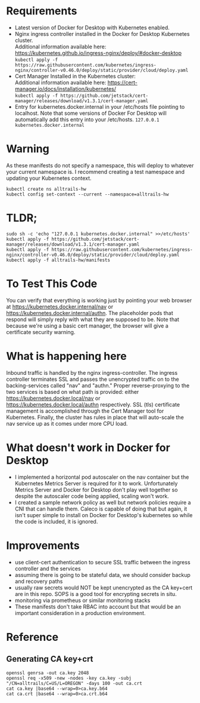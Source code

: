 Requirements
============
- Latest version of Docker for Desktop with Kubernetes enabled.
- Nginx ingress controller installed in the Docker for Desktop Kubernetes cluster.  
  Additional information available here: https://kubernetes.github.io/ingress-nginx/deploy/#docker-desktop  
  `kubectl apply -f https://raw.githubusercontent.com/kubernetes/ingress-nginx/controller-v0.46.0/deploy/static/provider/cloud/deploy.yaml`
- Cert Manager Installed in the Kubernetes cluster:  
  Additional information available here: https://cert-manager.io/docs/installation/kubernetes/  
  `kubectl apply -f https://github.com/jetstack/cert-manager/releases/download/v1.3.1/cert-manager.yaml`
- Entry for kubernetes.docker.internal in your /etc/hosts file pointing to localhost. Note that some versions of Docker For Desktop will automatically add this entry into your /etc/hosts.
    ```127.0.0.1       kubernetes.docker.internal```

Warning
=======
As these manifests do not specify a namespace, this will deploy to whatever your current namespace is. I recommend creating a test namespace and updating your Kubernetes context.

    kubectl create ns alltrails-hw
    kubectl config set-context --current --namespace=alltrails-hw

TLDR;
=====
    sudo sh -c 'echo "127.0.0.1 kubernetes.docker.internal" >>/etc/hosts'
    kubectl apply -f https://github.com/jetstack/cert-manager/releases/download/v1.3.1/cert-manager.yaml
    kubectl apply -f https://raw.githubusercontent.com/kubernetes/ingress-nginx/controller-v0.46.0/deploy/static/provider/cloud/deploy.yaml
    kubectl apply -f alltrails-hw/manifests

To Test This Code
=================
You can verify that everything is working just by pointing your web browser at https://kubernetes.docker.internal/nav or https://kubernetes.docker.internal/authn. The placeholder pods that respond will simply reply with what they are supposed to be. Note that because we're using a basic cert manager, the browser will give a certificate security warning.

What is happening here
======================
Inbound traffic is handled by the nginx ingress-controller. The ingress controller terminates SSL and passes the unencrypted traffic on to the backing-services called "nav" and "authn." Proper reverse-proxying to the two services is based on what path is provided: either https://kubernetes.docker.local/nav or https://kubernetes.docker.local/authn respectively. SSL (tls) certificate management is accomplished through the Cert Manager tool for Kubernetes. Finally, the cluster has rules in place that will auto-scale the nav service up as it comes under more CPU load.

What doesn't work in Docker for Desktop 
=======================================
- I implemented a horizontal pod autoscaler on the nav container but the Kubernetes Metrics Server is required for it to work. Unfortunately Metrics Server and Docker for Desktop don't play well together so despite the autoscaler code being applied, scaling won't work.
- I created a sample network policy as well but network policies require a CNI that can handle them. Caleco is capable of doing that but again, it isn't super simple to install on Docker for Desktop's kubernetes so while the code is included, it is ignored.

Improvements
============
- use client-cert authentication to secure SSL traffic between the ingress controller and the services
- assuming there is going to be stateful data, we should consider backup and recovery paths
- usually raw secrets would NOT be kept unencrypted as the CA key+cert are in this repo. SOPS is a good tool for encrypting secrets in situ.
- monitoring via prometheus or similar monitoring stacks
- These manifests don't take RBAC into account but that would be an important consideration in a production environment.

Reference
=========

## Generating CA key+crt
    openssl genrsa -out ca.key 2048
    openssl req -x509 -new -nodes -key ca.key -subj "/CN=alltrails/C=US/L=OREGON" -days 100 -out ca.crt
    cat ca.key |base64 --wrap=0>ca.key.b64
    cat ca.crt |base64 --wrap=0>ca.crt.b64
